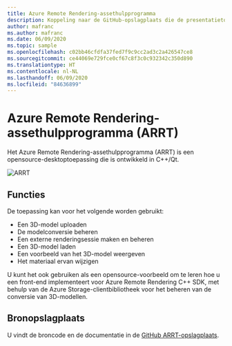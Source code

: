 ```yaml
---
title: Azure Remote Rendering-assethulpprogramma
description: Koppeling naar de GitHub-opslagplaats die de presentatietoepassing bevat
author: mafranc
ms.author: mafranc
ms.date: 06/09/2020
ms.topic: sample
ms.openlocfilehash: c02bb46cfdfa37fed7f9c9cc2ad3c2a426547ce8
ms.sourcegitcommit: ce44069e729fce0cf67c8f3c0c932342c350d890
ms.translationtype: HT
ms.contentlocale: nl-NL
ms.lasthandoff: 06/09/2020
ms.locfileid: "84636899"
---
```

# <a name="azure-remote-rendering-asset-tool-arrt"></a>Azure Remote Rendering-assethulpprogramma (ARRT)

Het Azure Remote Rendering-assethulpprogramma (ARRT) is een opensource-desktoptoepassing die is ontwikkeld in C++/Qt.

![ARRT](./media/azure-remote-rendering-asset-tool.png "Schermopname van ARRT")

## <a name="features"></a>Functies

De toepassing kan voor het volgende worden gebruikt:

* Een 3D-model uploaden
* De modelconversie beheren
* Een externe renderingsessie maken en beheren
* Een 3D-model laden
* Een voorbeeld van het 3D-model weergeven
* Het materiaal ervan wijzigen

U kunt het ook gebruiken als een opensource-voorbeeld om te leren hoe u een front-end implementeert voor Azure Remote Rendering C++ SDK, met behulp van de Azure Storage-clientbibliotheek voor het beheren van de conversie van 3D-modellen.

## <a name="source-repository"></a>Bronopslagplaats

U vindt de broncode en de documentatie in de [GitHub ARRT-opslagplaats](https://github.com/Azure/azure-remote-rendering-asset-tool).
